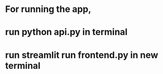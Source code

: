 # For running the app,
# run python api.py in terminal
# run streamlit run frontend.py in new terminal
